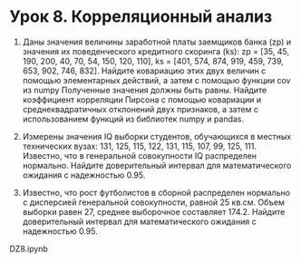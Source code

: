 # Урок 8. Корреляционный анализ

1. Даны значения величины заработной платы заемщиков банка (zp) и значения их поведенческого кредитного скоринга (ks):
   zp = [35, 45, 190, 200, 40, 70, 54, 150, 120, 110],
   ks = [401, 574, 874, 919, 459, 739, 653, 902, 746, 832].
   Найдите ковариацию этих двух величин с помощью элементарных действий, а затем с помощью функции cov из numpy
   Полученные значения должны быть равны.
   Найдите коэффициент корреляции Пирсона с помощью ковариации и среднеквадратичных отклонений двух признаков,
   а затем с использованием функций из библиотек numpy и pandas.

2. Измерены значения IQ выборки студентов,
   обучающихся в местных технических вузах:
   131, 125, 115, 122, 131, 115, 107, 99, 125, 111.
   Известно, что в генеральной совокупности IQ распределен нормально.
   Найдите доверительный интервал для математического ожидания с надежностью 0.95.

3. Известно, что рост футболистов в сборной распределен нормально
   с дисперсией генеральной совокупности, равной 25 кв.см. Объем выборки равен 27,
   среднее выборочное составляет 174.2. Найдите доверительный интервал для математического
   ожидания с надежностью 0.95.

DZ8.ipynb

